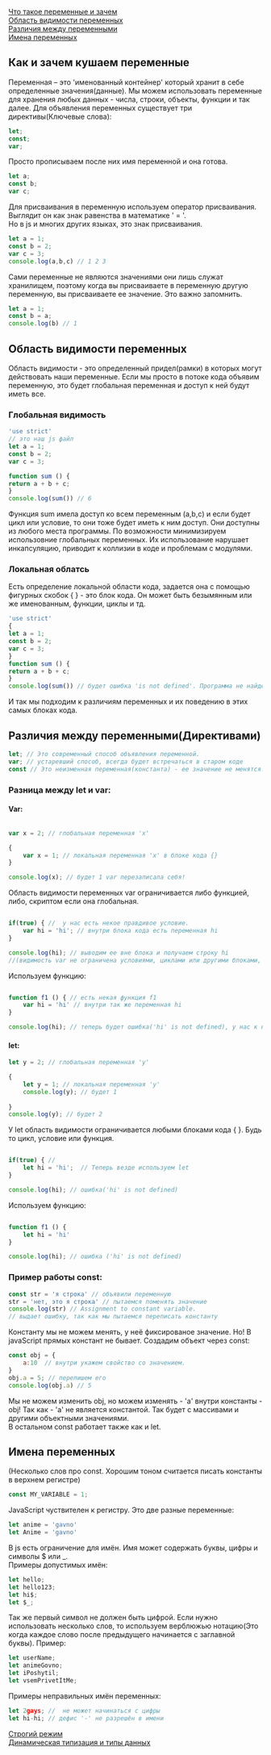 
[Что такое переменные и зачем](#whatIsIt)<br>
[Область видимости переменных](#visibility)<br>
[Различия между переменными](#difference)<br>
[Имена переменных](#name)<br>





## <a name ='whatIsIt'> Как и зачем кушаем переменные </a> ##
Переменная – это 'именованный контейнер' который хранит в себе определенные значения(данные). 
Мы можем использовать переменные для хранения любых данных - числа, строки, объекты, функции и так далее.
Для объявления переменных существует три директивы(Ключевые слова):
```javascript 
let;
const;
var;
```
Просто прописываем после них имя переменной и она готова.
```javascript 
let a;
const b;
var c;
```

Для присваивания в переменную используем оператор присваивания.
Выглядит он как знак равенства в математике ' = '. <br>
Но в js и многих других языках, это знак присваивания.
```javascript
let a = 1; 
const b = 2;
var c = 3;
console.log(a,b,c) // 1 2 3
```
Сами переменные не являются значениями они лишь служат хранилищем, поэтому когда вы присваиваете в переменную другую переменную, вы присваиваете ее значение.
Это важно запомнить.
```javascript
let a = 1; 
const b = a;
console.log(b) // 1
```

## <a name ='visibility'> Область видимости переменных </a> ##
Область видимости - это определенный придел(рамки) в которых могут действовать наши переменные.
Если мы просто в потоке кода объявим переменную, это будет глобальная переменная и доступ к ней будут иметь все.
### Глобальная видимость ###
```javascript
'use strict'
// это наш js файл
let a = 1;
const b = 2;
var c = 3;

function sum () {
return a + b + c;
}
console.log(sum()) // 6
```
Функция sum имела доступ ко всем переменным (a,b,c) и если будет цикл или условие, то они тоже будет иметь к ним доступ.
Они доступны из любого места программы.
По возможности минимизируем использовние глобальных переменных. Их использование нарушает инкапсуляцию, приводит к коллизии в коде и проблемам с модулями.
### Локальная облатсь ###
Есть определение локальной области кода, задается она с помощью фигурных скобок { } - это блок кода.
Он может быть безымянным или же именованным, функции, циклы и тд.
```javascript
'use strict'
{
let a = 1;
const b = 2;
var c = 3;
}
function sum () {
return a + b + c;
}
console.log(sum()) // будет ошибка 'is not defined'. Программа не найдет эти переменные.
```
И так мы подходим к различиям переменных и их поведению в этих самых блоках кода.

## <a name ='difference'> Различия между переменными(Директивами) </a> ##
```javascript
let; // Это современный способ объявления переменной.
var; // устаревший способ, всегда будет встречаться в старом коде
const // Это неизменная переменная(константа) - ее значение не менятся.
```

### Разница между let и var: ###
#### Var: ####
```javascript

var x = 2; // глобальная переменная 'x'

{
    var x = 1; // локальная переменная 'x' в блоке кода {}
}

console.log(x); // будет 1 var перезаписала себя!
```
Область видимости переменных var ограничивается либо функцией, либо, скриптом если она глобальная.
```javascript

if(true) { //  у нас есть некое правдивое условие.
    var hi = 'hi'; // внутри блока кода есть переменная hi
}

console.log(hi); // выводим ее вне блока и получаем строку hi
//(видимость var не ограничена условиями, циклами или другими блоками, кроме функции)
```
Используем функцию:
```javascript

function f1 () { // есть некая функция f1
    var hi = 'hi' // внутри так же переменная hi
}

console.log(hi); // теперь будет ошибка('hi' is not defined), у нас к ней нет доступа.
```
#### let: ####
```javascript
let y = 2; // глобальная переменная 'y'

{
    let y = 1; // локальная переменная 'y'
    console.log(y); // будет 1
    
}
console.log(y); // будет 2
```
У let область видимости ограничивается любыми блоками кода { }. Будь то цикл, условие или функция.
```javascript

if(true) { //  
    let hi = 'hi';  // Теперь везде используем let
}

console.log(hi); // ошибка('hi' is not defined)
```
Используем функцию:
```javascript

function f1 () {
    let hi = 'hi' 
}

console.log(hi); // ошибка ('hi' is not defined)
```

### Пример работы const: ###
```javascript
const str = 'я строка' // объявили переменную
str = 'нет, это я строка' // пытаемся поменять значение
console.log(str) // Assignment to constant variable.
// выдает ошибку, так как мы пытаемся переписать константу
```
Константу мы не можем менять, у неё фиксированое значение.
Но! В javaScript прямых констант не бывает.
Создадим объект через const:
```javascript
const obj = {
    a:10  // внутри укажем свойство со значением.
}
obj.a = 5; // перепишем его
console.log(obj.a) // 5
```
Мы не можем изменить obj, но можем изменять - 'a' внутри константы - obj! Так как  - 'a' не является константой.
Так будет с массивами и другими объектными значениями.<br>
В остальном const работает также как и let.

## <a name ='name'> Имена переменных </a> ##
(Несколько слов про const. Хорошим тоном считается писать константы в верхнем регистре)
```javascript
const MY_VARIABLE = 1;
```
JavaScript чуствителен к регистру.
Это две разные переменные:
```javascript
let anime = 'gavno'
let Anime = 'gavno'
```
В js есть ограничение для имён. Имя может содержать буквы, цифры и символы $ или _.<br>
Примеры допустимых имён:
```javascript
let hello;
let hello123;
let hi$;
let $_;
```
Так же первый символ не должен быть цифрой.
Если нужно использовать несколько слов, то используем верблюжью нотацию(Это когда каждое слово после предыдущего начинается с заглавной буквы).
Пример:
```javascript
let userName;
let animeGovno;
let iPoshytil;
let vsemPrivetItMe;
```

Примеры неправильных имён переменных:
```javascript
let 2gays; //  не может начинаться с цифры
let hi-hi; // дефис '-' не разрешён в имени
```
[Строгий режим](https://github.com/Aquariids/MyJS/blob/main/app/Programming/Basic%20js/use%20strict.md)</br>
[Динамическая типизация и типы данных](https://github.com/Aquariids/MyJS/blob/main/app/Programming/Basic%20js/Data%20types%20and%20dynamic%20typing.md)<br>
